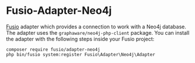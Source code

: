 Fusio-Adapter-Neo4j
=====

[Fusio] adapter which provides a connection to work with a Neo4j database. The 
adapter uses the `graphaware/neo4j-php-client` package. You can install the 
adapter with the following steps inside your Fusio project:

    composer require fusio/adapter-neo4j
    php bin/fusio system:register Fusio\Adapter\Neo4j\Adapter

[Fusio]: http://fusio-project.org/
